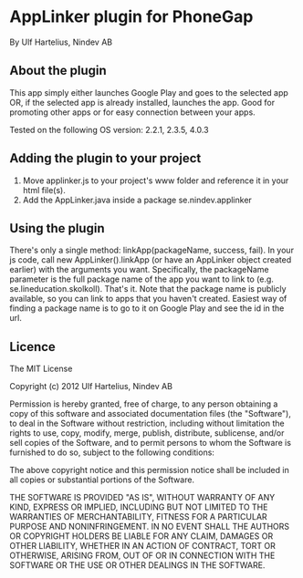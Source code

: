 # AppLinker plugin for PhoneGap #

By Ulf Hartelius, Nindev AB

## About the plugin ##
This app simply either launches Google Play and goes to the selected app OR, if the selected app is already installed, launches the app.
Good for promoting other apps or for easy connection between your apps.

Tested on the following OS version: 2.2.1, 2.3.5, 4.0.3

## Adding the plugin to your project ##
1. Move applinker.js to your project's www folder and reference it in your html file(s).
2. Add the AppLinker.java inside a package se.nindev.applinker

## Using the plugin ##
There's only a single method: linkApp(packageName, success, fail).
In your js code, call new AppLinker().linkApp (or have an AppLinker object created earlier) with the arguments you want. Specifically, the packageName parameter is the full package name of the app you want to link to (e.g. se.lineducation.skolkoll). That's it.
Note that the package name is publicly available, so you can link to apps that you haven't created. Easiest way of finding a package name is to go to it on Google Play and see the id in the url.

## Licence ##

The MIT License

Copyright (c) 2012 Ulf Hartelius, Nindev AB

Permission is hereby granted, free of charge, to any person obtaining a copy
of this software and associated documentation files (the "Software"), to deal
in the Software without restriction, including without limitation the rights
to use, copy, modify, merge, publish, distribute, sublicense, and/or sell
copies of the Software, and to permit persons to whom the Software is
furnished to do so, subject to the following conditions:

The above copyright notice and this permission notice shall be included in
all copies or substantial portions of the Software.

THE SOFTWARE IS PROVIDED "AS IS", WITHOUT WARRANTY OF ANY KIND, EXPRESS OR
IMPLIED, INCLUDING BUT NOT LIMITED TO THE WARRANTIES OF MERCHANTABILITY,
FITNESS FOR A PARTICULAR PURPOSE AND NONINFRINGEMENT. IN NO EVENT SHALL THE
AUTHORS OR COPYRIGHT HOLDERS BE LIABLE FOR ANY CLAIM, DAMAGES OR OTHER
LIABILITY, WHETHER IN AN ACTION OF CONTRACT, TORT OR OTHERWISE, ARISING FROM,
OUT OF OR IN CONNECTION WITH THE SOFTWARE OR THE USE OR OTHER DEALINGS IN
THE SOFTWARE.